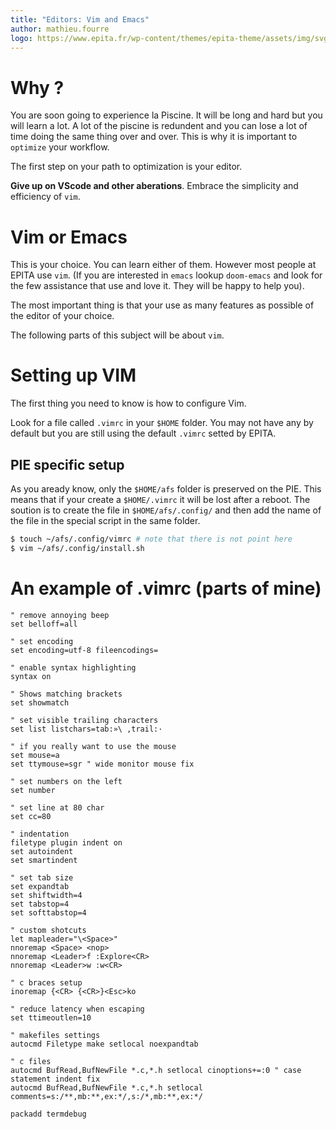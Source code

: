 ```yaml
---
title: "Editors: Vim and Emacs"
author: mathieu.fourre
logo: https://www.epita.fr/wp-content/themes/epita-theme/assets/img/svg/EPITA\_LOGO\_INGENIEUR\_CMJN.svg
---
```


# Why ?

You are soon going to experience la Piscine. It will be long and hard but
you will learn a lot. A lot of the piscine is redundent and you can lose a
lot of time doing the same thing over and over. This is why it is important
to `optimize` your workflow.

The first step on your path to optimization is your editor.

**Give up on VScode and other aberations**. Embrace the simplicity and efficiency
of `vim`.

# Vim or Emacs

This is your choice. You can learn either of them. However most people at EPITA
use `vim`. (If you are interested in `emacs` lookup `doom-emacs` and look for
the few assistance that use and love it. They will be happy to help you).

The most important thing is that your use as many features as possible of the
editor of your choice.

The following parts of this subject will be about `vim`.

# Setting up VIM

The first thing you need to know is how to configure Vim.

Look for a file called `.vimrc` in your `$HOME` folder.
You may not have any by default but you are still using the default `.vimrc`
setted by EPITA.


## PIE specific setup

As you aready know, only the `$HOME/afs` folder is preserved on the PIE.
This means that if your create a `$HOME/.vimrc` it will be lost after a reboot.
The soution is to create the file in `$HOME/afs/.config/` and then add the
name of the file in the special script in the same folder.

```sh
$ touch ~/afs/.config/vimrc # note that there is not point here
$ vim ~/afs/.config/install.sh
```

# An example of .vimrc (parts of mine)
```vim
" remove annoying beep
set belloff=all

" set encoding
set encoding=utf-8 fileencodings=

" enable syntax highlighting
syntax on

" Shows matching brackets
set showmatch 

" set visible trailing characters
set list listchars=tab:»\ ,trail:·

" if you really want to use the mouse
set mouse=a
set ttymouse=sgr " wide monitor mouse fix

" set numbers on the left
set number

" set line at 80 char
set cc=80

" indentation
filetype plugin indent on
set autoindent
set smartindent

" set tab size
set expandtab
set shiftwidth=4
set tabstop=4
set softtabstop=4

" custom shotcuts
let mapleader="\<Space>"
nnoremap <Space> <nop>
nnoremap <Leader>f :Explore<CR>
nnoremap <Leader>w :w<CR>

" c braces setup
inoremap {<CR> {<CR>}<Esc>ko

" reduce latency when escaping
set ttimeoutlen=10

" makefiles settings
autocmd Filetype make setlocal noexpandtab

" c files
autocmd BufRead,BufNewFile *.c,*.h setlocal cinoptions+=:0 " case statement indent fix
autocmd BufRead,BufNewFile *.c,*.h setlocal comments=s:/**,mb:**,ex:*/,s:/*,mb:**,ex:*/

packadd termdebug
```
